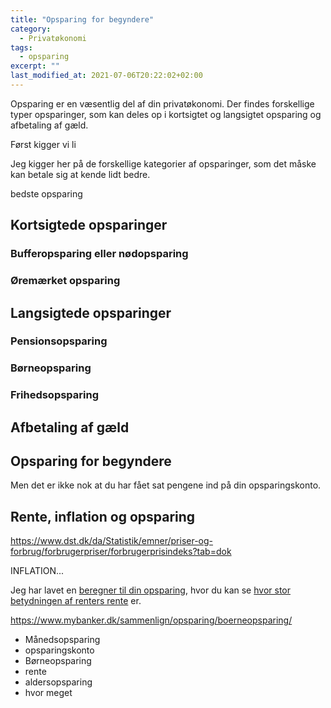 ```yaml
---
title: "Opsparing for begyndere"
category:
  - Privatøkonomi
tags:
  - opsparing
excerpt: ""
last_modified_at: 2021-07-06T20:22:02+02:00
---
```


Opsparing er en væsentlig del af din privatøkonomi. Der findes forskellige typer opsparinger, som kan deles op i kortsigtet og langsigtet opsparing og afbetaling af gæld.

Først kigger vi li

Jeg kigger her på de forskellige kategorier af opsparinger, som det måske kan betale sig at kende lidt bedre.

bedste opsparing

## Kortsigtede opsparinger

### Bufferopsparing eller nødopsparing

### Øremærket opsparing

## Langsigtede opsparinger

### Pensionsopsparing

### Børneopsparing

### Frihedsopsparing

## Afbetaling af gæld

## Opsparing for begyndere

Men det er ikke nok at du har fået sat pengene ind på din opsparingskonto.


## Rente, inflation og opsparing

https://www.dst.dk/da/Statistik/emner/priser-og-forbrug/forbrugerpriser/forbrugerprisindeks?tab=dok


INFLATION...

Jeg har lavet en [beregner til din opsparing](/opsparingsberegner/), hvor du kan se [hvor stor betydningen af renters rente](/renters-rente/) er.


https://www.mybanker.dk/sammenlign/opsparing/boerneopsparing/


- Månedsopsparing
- opsparingskonto
- Børneopsparing
- rente
- aldersopsparing
- hvor meget

